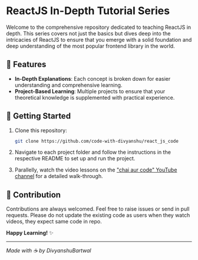# ReactJS In-Depth Tutorial Series

Welcome to the comprehensive repository dedicated to teaching ReactJS in depth. This series covers not just the basics but dives deep into the intricacies of ReactJS to ensure that you emerge with a solid foundation and deep understanding of the most popular frontend library in the world.

## 🌟 Features

- **In-Depth Explanations**: Each concept is broken down for easier understanding and comprehensive learning.
- **Project-Based Learning**: Multiple projects to ensure that your theoretical knowledge is supplemented with practical experience.

## 🚀 Getting Started

1. Clone this repository:

   ```bash
   git clone https://github.com/code-with-divyanshu/react_js_code
   ```

2. Navigate to each project folder and follow the instructions in the respective README to set up and run the project.

3. Parallelly, watch the video lessons on the ["chai aur code" YouTube channel](https://www.youtube.com/channel/UCNQ6FEtztATuaVhZKCY28Yw) for a detailed walk-through.

## 💼 Contribution

Contributions are always welcomed. Feel free to raise issues or send in pull requests. Please do not update the existing code as users when they watch videos, they expect same code in repo.

**Happy Learning!** ✨

---

_Made with ☕️ by DivyanshuBartwal_
